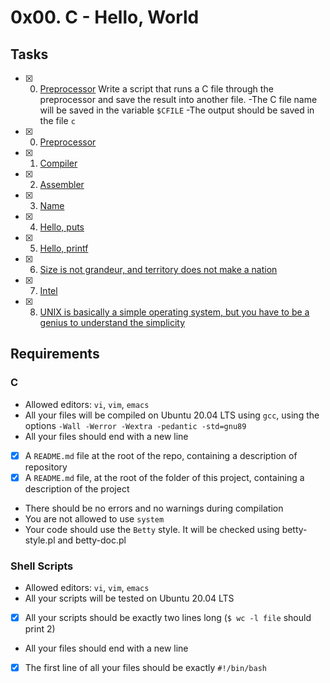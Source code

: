# 0x00. C - Hello, World

## Tasks

- [x] 0. [Preprocessor]()
Write a script that runs a C file through the preprocessor and save the result into another file.
    -The C file name will be saved in the variable `$CFILE`
    -The output should be saved in the file `c`
- [x] 0. [Preprocessor](https://github.com/terrymk99/alx-low_level_programming/blob/master/0x00-hello_world/0-preprocessor)
- [x] 1. [Compiler](https://github.com/terrymk99/alx-low_level_programming/blob/master/0x00-hello_world/1-compiler)
- [x] 2. [Assembler](https://github.com/terrymk99/alx-low_level_programming/blob/master/0x00-hello_world/2-assembler)
- [x] 3. [Name](https://github.com/terrymk99/alx-low_level_programming/blob/master/0x00-hello_world/3-name)
- [x] 4. [Hello, puts](https://github.com/terrymk99/alx-low_level_programming/blob/master/0x00-hello_world/4-puts.c)
- [x] 5. [Hello, printf](https://github.com/terrymk99/alx-low_level_programming/blob/master/0x00-hello_world/5-printf.c)
- [x] 6. [Size is not grandeur, and territory does not make a nation](https://github.com/terrymk99/alx-low_level_programming/blob/master/0x00-hello_world/6-size.c)
- [x] 7. [Intel](https://github.com/terrymk99/alx-low_level_programming/blob/master/0x00-hello_world/100-intel)
- [x] 8. [UNIX is basically a simple operating system, but you have to be a genius to understand the simplicity](https://github.com/terrymk99/alx-low_level_programming/blob/master/0x00-hello_world/101-quote.c)

## Requirements
### C
- Allowed editors: `vi`, `vim`, `emacs`
- All your files will be compiled on Ubuntu 20.04 LTS using `gcc`, using the options `-Wall -Werror -Wextra -pedantic -std=gnu89`
- All your files should end with a new line
- [x] A `README.md` file at the root of the repo, containing a description of repository
- [x] A `README.md` file, at the root of the folder of this project, containing a description of the project
- There should be no errors and no warnings during compilation
- You are not allowed to use `system`
- Your code should use the `Betty` style. It will be checked using betty-style.pl and betty-doc.pl

### Shell Scripts
- Allowed editors: `vi`, `vim`, `emacs`
- All your scripts will be tested on Ubuntu 20.04 LTS
- [x] All your scripts should be exactly two lines long (`$ wc -l file` should print 2)
- All your files should end with a new line
- [x] The first line of all your files should be exactly `#!/bin/bash`
